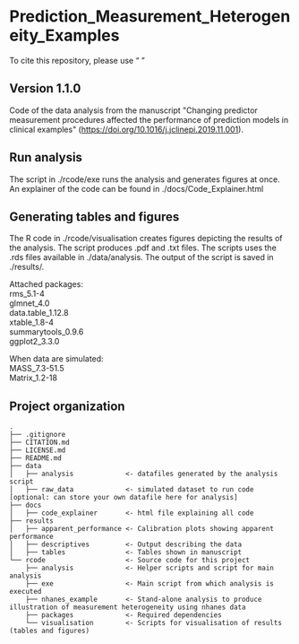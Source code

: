 # Prediction_Measurement_Heterogeneity_Examples

To cite this repository, please use “  ”

## Version 1.1.0
Code of the data analysis from the manuscript "Changing predictor measurement procedures affected the performance of prediction models in clinical examples" (https://doi.org/10.1016/j.jclinepi.2019.11.001).

## Run analysis
The script in ./rcode/exe runs the analysis and generates figures at once.  
An explainer of the code can be found in ./docs/Code_Explainer.html

## Generating tables and figures
The R code in ./rcode/visualisation creates figures depicting the results of the analysis. The script produces .pdf and .txt files. The scripts uses the .rds files available in ./data/analysis. The output of the script is saved in ./results/.

Attached packages:  
rms_5.1-4  
glmnet_4.0  
data.table_1.12.8  
xtable_1.8-4  
summarytools_0.9.6  
ggplot2_3.3.0  
   
When data are simulated:  
MASS_7.3-51.5   
Matrix_1.2-18  

## Project organization

```
.
├── .gitignore
├── CITATION.md
├── LICENSE.md
├── README.md
├── data
│   ├── analysis             <- datafiles generated by the analysis script
│   ├── raw_data             <- simulated dataset to run code [optional: can store your own datafile here for analysis]
├── docs
│   ├── code_explainer       <- html file explaining all code
├── results
│   ├── apparent_performance <- Calibration plots showing apparent performance
│   ├── descriptives         <- Output describing the data
│   ├── tables               <- Tables shown in manuscript
└── rcode                    <- Source code for this project
    ├── analysis             <- Helper scripts and script for main analysis
    ├── exe                  <- Main script from which analysis is executed
    ├── nhanes_example       <- Stand-alone analysis to produce illustration of measurement heterogeneity using nhanes data
    ├── packages             <- Required dependencies
    └── visualisation        <- Scripts for visualisation of results (tables and figures)




